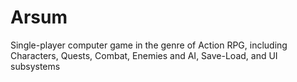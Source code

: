 # Arsum
Single-player computer game in the genre of Action RPG, including Characters, Quests, Combat, Enemies and AI, Save-Load, and UI subsystems

